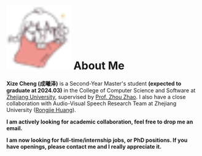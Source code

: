 
# <img src='./images/favicon-32x32.png' style='width: 6em;'> About Me

**Xize Cheng (成曦泽)** is a Second-Year Master's student **(expected to graduate at 2024.03)** in the College of Computer Science and Software at [Zhejiang University](https://www.zju.edu.cn/english/), supervised by [Prof. Zhou Zhao](https://person.zju.edu.cn/zhaozhou). I also have a close collaboration with Audio-Visual Speech Research Team at Zhejiang University ([Rongjie Huang](https://github.com/rongjiehuang)). 

**I am actively looking for academic collaboration, feel free to drop me an email.**

**I am now looking for full-time/internship jobs, or PhD positions. If you have openings, please contact me and I really appreciate it.**
